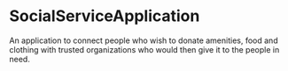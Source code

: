 # SocialServiceApplication
An application to connect people who wish to donate amenities, food and clothing with trusted organizations who would then give it to the people in need.
